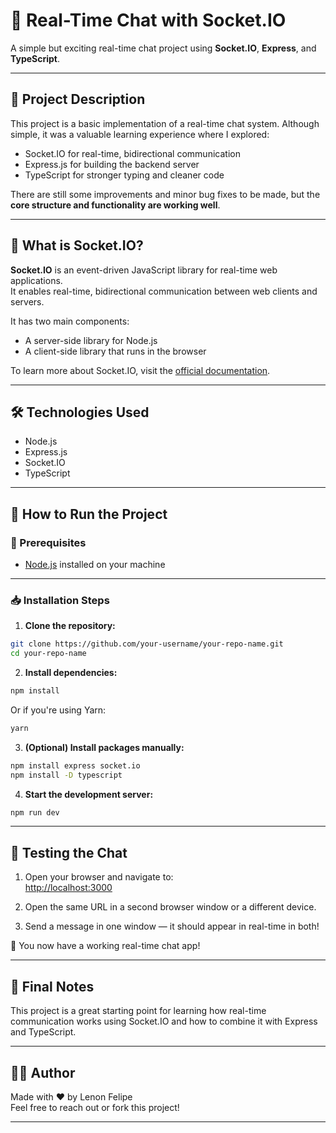 # 💬 Real-Time Chat with Socket.IO

A simple but exciting real-time chat project using **Socket.IO**, **Express**, and **TypeScript**.

---

## 📄 Project Description

This project is a basic implementation of a real-time chat system. Although simple, it was a valuable learning experience where I explored:

- Socket.IO for real-time, bidirectional communication
- Express.js for building the backend server
- TypeScript for stronger typing and cleaner code

There are still some improvements and minor bug fixes to be made, but the **core structure and functionality are working well**.

---

## 📡 What is Socket.IO?

**Socket.IO** is an event-driven JavaScript library for real-time web applications.  
It enables real-time, bidirectional communication between web clients and servers.

It has two main components:

- A server-side library for Node.js
- A client-side library that runs in the browser

To learn more about Socket.IO, visit the [official documentation](https://socket.io/pt-br/docs/v4/).

---

## 🛠️ Technologies Used

- Node.js
- Express.js
- Socket.IO
- TypeScript

---

## 🚀 How to Run the Project

### 🔧 Prerequisites

- [Node.js](https://nodejs.org/en/download/current) installed on your machine

---

### 📥 Installation Steps

1. **Clone the repository:**

```bash
git clone https://github.com/your-username/your-repo-name.git
cd your-repo-name
```

2. **Install dependencies:**

```bash
npm install
```

Or if you're using Yarn:

```bash
yarn
```

3. **(Optional) Install packages manually:**

```bash
npm install express socket.io
npm install -D typescript
```

4. **Start the development server:**

```bash
npm run dev
```

---

## 🧪 Testing the Chat

1. Open your browser and navigate to:  
   [http://localhost:3000](http://localhost:3000)

2. Open the same URL in a second browser window or a different device.

3. Send a message in one window — it should appear in real-time in both!

🎉 You now have a working real-time chat app!

---

## 📌 Final Notes

This project is a great starting point for learning how real-time communication works using Socket.IO and how to combine it with Express and TypeScript.

---

## 🧑‍💻 Author

Made with ❤️ by Lenon Felipe  
Feel free to reach out or fork this project!

---

